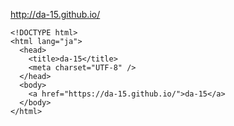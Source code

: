 
http://da-15.github.io/





```
<!DOCTYPE html>
<html lang="ja">
  <head>
    <title>da-15</title>
    <meta charset="UTF-8" />
  </head>
  <body>
    <a href="https://da-15.github.io/">da-15</a>
  </body>
</html>

```
